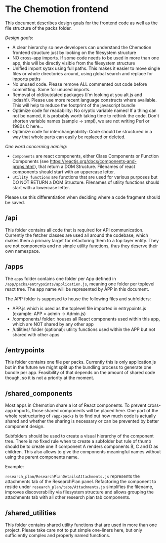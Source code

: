 # The Chemotion frontend

This document describes design goals for the frontend code as well as the file structure of the packs folder.

*Design goals*:

- A clear hierarchy so new developers can understand the Chemotion frontend structure just by looking on the filesystem structure
- NO cross-app imports. If some code needs to be used in more than one app, this will be directly visible from the filesystem structure
- Unified import sytax using full paths. This makes it easier to move single files or whole directories around, using global search and replace for imports paths
- No unused code. Please remove ALL commented out code before committing. Same for unused imports.
- Removal of old/outdated packages (I'm looking at you alt.js and lodash!). Please use more recent language constructs where available. This will help to reduce the footprint of the javascript bundle
- Optimize code for readability: No cryptic variable names! If a thing can not be named, it is probably worth taking time to rethink the code. Don't shorten variable names (sample -> smpl), we are not writing Perl or 1980s C here...
- Optimize code for interchangeability: Code should be structured in a way that whole parts can easily be replaced or deleted.

*One word concerning naming*:

- `Components` are react components, either Class Components or Function Components (see https://reactjs.org/docs/components-and-props.html), that return a DOM Structure.
  Filenames of react components should start with an uppercase letter.
- `utility functions` are functions that are used for various purposes but DO NOT RETURN a DOM Structure.
  Filenames of utility functions should start with a lowercase letter.

Please use this differentiation when deciding where a code fragment should be saved.

## /api

This folder contains all code that is required for API communication. Currently the fetcher classes are used all around the codebase, which makes them a primary
target for refactoring them to a top layer entity. They are not components and no simple utility functions, thus they deserve their own namespace.

## /apps

The `apps` folder contains one folder per App defined in `/app/packs/entrypoints/application.js`,
meaning one folder per toplevel react tree. The app name will be represented by APP in this document.

The APP folder is supposed to house the following files and subfolders:
- APP.js which is used as the toplevel file imported in entrypoints.js (example: APP = admin -> Admin.js)
- /components/ folder: houses all React components used within this app, which are NOT shared by any other app
- /utilities/ folder (optional): utility functions used within the APP but not shared with other apps

## /entrypoints

This folder contains one file per packs. Currently this is only application.js but in the future we might split up the bundling process
to generate one bundle per app. Feasibility of that depends on the amount of shared code though, so it is not a priority at the moment.

## /shared_components

Most apps in Chemotion share a lot of React components. To prevent cross-app imports, those shared components will be placed here.
One part of the whole restructuring of `/app/packs` is to find out how much code is actually shared and whether the sharing is necessary
or can be prevented by better component design.

Subfolders should be used to create a visual hierarchy of the component tree. There is no fixed rule when to create a subfolder but
rule of thumb should be to create one if component A renders components B, C and D as children. This also allows to give the components meaningful names without
using the parent components name.

Example:

`research_plan/ResearchPlanDetailsAttachments.js` represents the attachments tab of the ResearchPlan panel.
Refactoring the component to reside under `research_plan/tabs/Attachments.js` simplifies the filename, improves discoverability via filesystem structure and allows grouping the attachments tab with all other research plan tab components.

## /shared_utilities

This folder contains shared utility functions that are used in more than one project. Please take care not to put simple one-liners here, but only sufficiently complex and properly named functions.
